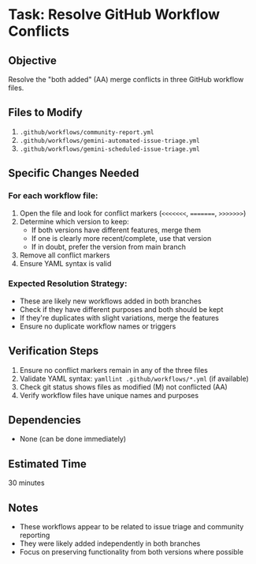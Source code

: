 # Task: Resolve GitHub Workflow Conflicts

## Objective
Resolve the "both added" (AA) merge conflicts in three GitHub workflow files.

## Files to Modify
1. `.github/workflows/community-report.yml`
2. `.github/workflows/gemini-automated-issue-triage.yml`
3. `.github/workflows/gemini-scheduled-issue-triage.yml`

## Specific Changes Needed

### For each workflow file:
1. Open the file and look for conflict markers (`<<<<<<<`, `=======`, `>>>>>>>`)
2. Determine which version to keep:
   - If both versions have different features, merge them
   - If one is clearly more recent/complete, use that version
   - If in doubt, prefer the version from main branch
3. Remove all conflict markers
4. Ensure YAML syntax is valid

### Expected Resolution Strategy:
- These are likely new workflows added in both branches
- Check if they have different purposes and both should be kept
- If they're duplicates with slight variations, merge the features
- Ensure no duplicate workflow names or triggers

## Verification Steps
1. Ensure no conflict markers remain in any of the three files
2. Validate YAML syntax: `yamllint .github/workflows/*.yml` (if available)
3. Check git status shows files as modified (M) not conflicted (AA)
4. Verify workflow files have unique names and purposes

## Dependencies
- None (can be done immediately)

## Estimated Time
30 minutes

## Notes
- These workflows appear to be related to issue triage and community reporting
- They were likely added independently in both branches
- Focus on preserving functionality from both versions where possible